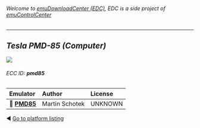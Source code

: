 ###### Welcome to [emuDownloadCenter (EDC)](https://github.com/PhoenixInteractiveNL/emuDownloadCenter/wiki/), EDC is a side project of [emuControlCenter](https://github.com/PhoenixInteractiveNL/emuControlCenter/wiki/)
***
## _Tesla PMD-85 (Computer)_
![](https://raw.githubusercontent.com/wiki/PhoenixInteractiveNL/emuDownloadCenter/images_platform/ecc_pmd85_teaser.png)
###### ECC ID: **pmd85**

| Emulator   | Author      | License     |
|:-----------|:------------|:------------|
| :file_folder: [**PMD85**](https://github.com/PhoenixInteractiveNL/emuDownloadCenter/wiki/Emulator-pmd85#menu) | Martin Schotek | UNKNOWN |

:arrow_backward: [Go to platform listing](https://github.com/PhoenixInteractiveNL/emuDownloadCenter/wiki/EDC-Platform-List)
